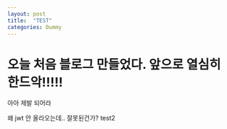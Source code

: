 ```yaml
---
layout: post
title:  "TEST"
categories: Dummy
---
```


# 오늘 처음 블로그 만들었다. 앞으로 열심히 한드악!!!!!

아아 제발 되어라

왜 jwt 안 올라오는데.. 잘못된건가?
test2
